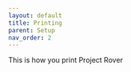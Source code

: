 ```yaml
---
layout: default
title: Printing
parent: Setup
nav_order: 2
---
```


This is how you print Project Rover